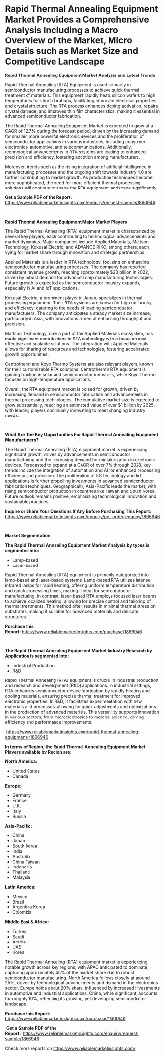 <p><h1>Rapid Thermal Annealing Equipment Market Provides a Comprehensive Analysis Including a Macro Overview of the Market, Micro Details such as Market Size and Competitive Landscape</h1></p><p><strong>Rapid Thermal Annealing Equipment Market Analysis and Latest Trends</strong></p>
<p><p>Rapid Thermal Annealing (RTA) Equipment is used primarily in semiconductor manufacturing processes to achieve quick thermal treatment of materials. This equipment rapidly heats silicon wafers to high temperatures for short durations, facilitating improved electrical properties and crystal structure. The RTA process enhances doping activation, repairs crystal damage, and improves thin film characteristics, making it essential in advanced semiconductor fabrication.</p><p>The Rapid Thermal Annealing Equipment Market is expected to grow at a CAGR of 12.7% during the forecast period, driven by the increasing demand for smaller, more powerful electronic devices and the proliferation of semiconductor applications in various industries, including consumer electronics, automotive, and telecommunications. Additionally, technological advancements in RTA systems are leading to enhanced precision and efficiency, fostering adoption among manufacturers. </p><p>Moreover, trends such as the rising integration of artificial intelligence in manufacturing processes and the ongoing shift towards Industry 4.0 are further contributing to market growth. As production techniques become more sophisticated, the need for more efficient thermal processing solutions will continue to shape the RTA equipment landscape significantly.</p></p>
<p><strong>Get a Sample PDF of the Report:&nbsp;</strong> <a href="https://www.reliablemarketinsights.com/enquiry/request-sample/1866946?utm_campaign=2531&utm_medium=2&utm_source=Github&utm_content=ia&utm_term=11042025&utm_id=rapid-thermal-annealing-equipment">https://www.reliablemarketinsights.com/enquiry/request-sample/1866946</a></p>
<p>&nbsp;</p>
<p><strong>Rapid Thermal Annealing Equipment Major Market Players</strong></p>
<p><p>The Rapid Thermal Annealing (RTA) equipment market is characterized by several key players, each contributing to technological advancements and market dynamics. Major companies include Applied Materials, Mattson Technology, Kokusai Electric, and ADVANCE RIKO, among others, each vying for market share through innovation and strategic partnerships.</p><p>Applied Materials is a leader in RTA technology, focusing on enhancing semiconductor manufacturing processes. The company has reported consistent revenue growth, reaching approximately $23 billion in 2022, driven by robust demand for advanced chip manufacturing technologies. Future growth is expected as the semiconductor industry expands, especially in AI and IoT applications.</p><p>Kokusai Electric, a prominent player in Japan, specializes in thermal processing equipment. Their RTA systems are known for high uniformity and efficiency, catering to the needs of leading semiconductor manufacturers. The company anticipates a steady market size increase, particularly in Asia, with innovations aimed at enhancing throughput and precision.</p><p>Mattson Technology, now a part of the Applied Materials ecosystem, has made significant contributions in RTA technology with a focus on cost-effective and scalable solutions. The integration with Applied Materials allows for sharing of resources and technologies, fostering accelerated growth opportunities.</p><p>Centrotherm and Koyo Thermo Systems are also relevant players, known for their customizable RTA solutions. Centrotherm’s RTA equipment is gaining traction in solar and semiconductor industries, while Koyo Thermo focuses on high-temperature applications.</p><p>Overall, the RTA equipment market is poised for growth, driven by increasing demand in semiconductor fabrication and advancements in thermal processing technologies. The cumulative market size is expected to grow substantially, reaching an estimated value of over $1 billion by 2025, with leading players continually innovating to meet changing industry needs.</p></p>
<p>&nbsp;</p>
<p><strong>What Are The Key Opportunities For Rapid Thermal Annealing Equipment Manufacturers?</strong></p>
<p><p>The Rapid Thermal Annealing (RTA) equipment market is experiencing significant growth, driven by advancements in semiconductor manufacturing and the increasing demand for miniaturization in electronic devices. Forecasted to expand at a CAGR of over 7% through 2028, key trends include the integration of automation and AI for enhanced processing efficiency and precision. The proliferation of 5G technology and IoT applications is further propelling investments in advanced semiconductor fabrication techniques. Geographically, Asia-Pacific leads the market, with rising semiconductor production in countries like Taiwan and South Korea. Future outlook remains positive, emphasizing technological innovation and sustainable practices.</p></p>
<p><strong>Inquire or Share Your Questions If Any Before Purchasing This Report:</strong> <a href="https://www.reliablemarketinsights.com/enquiry/pre-order-enquiry/1866946?utm_campaign=2531&utm_medium=2&utm_source=Github&utm_content=ia&utm_term=11042025&utm_id=rapid-thermal-annealing-equipment">https://www.reliablemarketinsights.com/enquiry/pre-order-enquiry/1866946</a></p>
<p>&nbsp;</p>
<p><strong>Market Segmentation</strong></p>
<p><strong>The Rapid Thermal Annealing Equipment Market Analysis by types is segmented into:</strong></p>
<p><ul><li>Lamp-based</li><li>Laser-based</li></ul></p>
<p><p>Rapid Thermal Annealing (RTA) equipment is primarily categorized into lamp-based and laser-based systems. Lamp-based RTA utilizes intense infrared lamps for rapid heating, offering uniform temperature distribution and quick processing times, making it ideal for semiconductor manufacturing. In contrast, laser-based RTA employs focused laser beams to achieve localized heating, allowing for precise control and tailoring of thermal treatments. This method often results in minimal thermal stress on substrates, making it suitable for advanced materials and delicate structures.</p></p>
<p><strong>Purchase this Report:&nbsp;</strong><a href="https://www.reliablemarketinsights.com/purchase/1866946?utm_campaign=2531&utm_medium=2&utm_source=Github&utm_content=ia&utm_term=11042025&utm_id=rapid-thermal-annealing-equipment">https://www.reliablemarketinsights.com/purchase/1866946</a></p>
<p>&nbsp;</p>
<p><strong>The Rapid Thermal Annealing Equipment Market Industry Research by Application is segmented into:</strong></p>
<p><ul><li>Industrial Production</li><li>R&D</li></ul></p>
<p><p>Rapid Thermal Annealing (RTA) equipment is crucial in industrial production and research and development (R&D) applications. In industrial settings, RTA enhances semiconductor device fabrication by rapidly heating and cooling materials, ensuring precise thermal treatment for improved electronic properties. In R&D, it facilitates experimentation with new materials and processes, allowing for quick adjustments and optimizations in the production of advanced materials. This versatility supports innovation in various sectors, from microelectronics to material science, driving efficiency and performance improvements.</p></p>
<p><a href="https://www.reliablemarketinsights.com/rapid-thermal-annealing-equipment-r1866946?utm_campaign=2531&utm_medium=2&utm_source=Github&utm_content=ia&utm_term=11042025&utm_id=rapid-thermal-annealing-equipment">&nbsp;https://www.reliablemarketinsights.com/rapid-thermal-annealing-equipment-r1866946</a></p>
<p><strong>In terms of Region, the Rapid Thermal Annealing Equipment Market Players available by Region are:</strong></p>
<p>
    <p> <strong> North America: </strong>
        <ul>
            <li>United States</li>
            <li>Canada</li>
        </ul>
        </p> 
    <p> <strong> Europe: </strong>
        <ul>
            <li>Germany</li>
            <li>France</li>
            <li>U.K.</li>
            <li>Italy</li>
            <li>Russia</li>
        </ul>
        </p> 
    <p> <strong> Asia-Pacific: </strong>
        <ul>
            <li>China</li>
            <li>Japan</li>
            <li>South Korea</li>
            <li>India</li>
            <li>Australia</li>
            <li>China Taiwan</li>
            <li>Indonesia</li>
            <li>Thailand</li>
            <li>Malaysia</li>
        </ul>
        </p> 
    <p> <strong> Latin America: </strong>
        <ul>
            <li>Mexico</li>
            <li>Brazil</li>
            <li>Argentina Korea</li>
            <li>Colombia</li>
        </ul>
        </p> 
    <p> <strong> Middle East & Africa: </strong>
        <ul>
            <li>Turkey</li>
            <li>Saudi</li>
            <li>Arabia</li>
            <li>UAE</li>
            <li>Korea</li>
        </ul>
    </p>
    </p>
<p><p>The Rapid Thermal Annealing (RTA) equipment market is experiencing notable growth across key regions, with APAC anticipated to dominate, capturing approximately 45% of the market share due to robust semiconductor manufacturing. North America follows closely at around 25%, driven by technological advancements and demand in the electronics sector. Europe holds about 20% share, influenced by increased investments in automotive and industrial applications. China, while significant, accounts for roughly 10%, reflecting its growing, yet developing semiconductor landscape.</p></p>
<p><strong>Purchase this Report: </strong><a href="https://www.reliablemarketinsights.com/purchase/1866946?utm_campaign=2531&utm_medium=2&utm_source=Github&utm_content=ia&utm_term=11042025&utm_id=rapid-thermal-annealing-equipment">https://www.reliablemarketinsights.com/purchase/1866946</a></p>
<p>&nbsp;<strong>Get a Sample PDF of the Report:&nbsp;&nbsp;</strong><a href="https://www.reliablemarketinsights.com/enquiry/request-sample/1866946?utm_campaign=2531&utm_medium=2&utm_source=Github&utm_content=ia&utm_term=11042025&utm_id=rapid-thermal-annealing-equipment">https://www.reliablemarketinsights.com/enquiry/request-sample/1866946</a></p>
<p><strong></strong></p>
<p>Check more reports on <a href="https://www.reliablemarketinsights.com/?utm_campaign=2531&utm_medium=2&utm_source=Github&utm_content=ia&utm_term=11042025&utm_id=rapid-thermal-annealing-equipment">https://www.reliablemarketinsights.com/</a></p>
